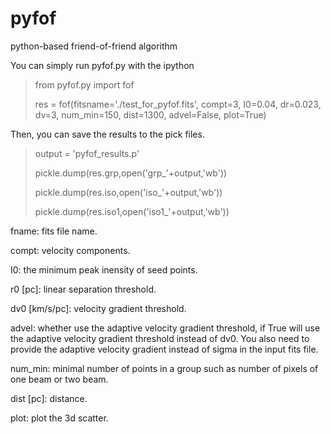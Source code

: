 # pyfof
python-based friend-of-friend algorithm 

You can simply run pyfof.py with the ipython

> from pyfof.py import fof 
> 
> res = fof(fitsname='./test_for_pyfof.fits', compt=3, I0=0.04, dr=0.023, dv=3, num_min=150, dist=1300, advel=False, plot=True) 
> 
Then, you can save the results to the pick files.
> 
> output = 'pyfof_results.p' 
>
> pickle.dump(res.grp,open('grp_'+output,'wb')) 
> 
> pickle.dump(res.iso,open('iso_'+output,'wb')) 
> 
> pickle.dump(res.iso1,open('iso1_'+output,'wb')) 


fname: fits file name. 

compt: velocity components. 

I0: the minimum peak inensity of seed points. 

r0 [pc]: linear separation threshold.  

dv0 [km/s/pc]: velocity gradient threshold.

advel: whether use the adaptive velocity gradient threshold, if True will use the adaptive velocity gradient threshold instead of dv0. 
You also need to provide the adaptive velocity gradient instead of sigma in the input fits file.  

num_min: minimal number of points in a group such as number of pixels of one beam or two beam. 

dist [pc]: distance.

plot: plot the 3d scatter. 


